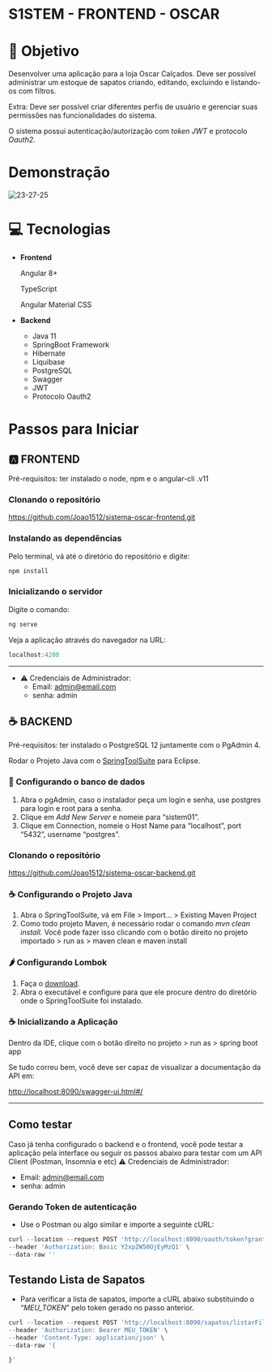 # S1STEM - FRONTEND - OSCAR

# 🎯 Objetivo

Desenvolver uma aplicação para a loja Oscar Calçados. Deve ser possível administrar um estoque de sapatos criando, editando, excluindo e listando-os com filtros.

Extra: Deve ser possível criar diferentes perfis de usuário e gerenciar suas permissões nas funcionalidades do sistema.

O sistema possui autenticação/autorização com *token JWT* e protocolo *Oauth2.*

# Demonstração
![23-27-25](https://user-images.githubusercontent.com/43080476/152084307-0467c118-2064-4776-ac5d-4bae9f99afcb.gif)

# 💻 Tecnologias

- **Frontend**
    
    Angular 8+
    
    TypeScript
    
    Angular Material CSS
    
- **Backend**
    - Java 11
    - SpringBoot Framework
    - Hibernate
    - Liquibase
    - PostgreSQL
    - Swagger
    - JWT
    - Protocolo Oauth2

# Passos para Iniciar

## 🅰️ **FRONTEND**

Pré-requisitos: ter instalado o node, npm e o angular-cli .v11

### Clonando o repositório

https://github.com/Joao1512/sistema-oscar-frontend.git

### Instalando as dependências

Pelo terminal, vá até o diretório do repositório e digite: 

```jsx
npm install
```

### Inicializando o servidor

Digite o comando:

```jsx
ng serve
```

Veja a aplicação através do navegador na URL:

```jsx
localhost:4200
```

---

- ⚠️ Credenciais de Administrador:
    - Email: admin@email.com
    - senha: admin

## ☕ BACKEND

Pré-requisitos: ter instalado o PostgreSQL 12 juntamente com o PgAdmin 4.

Rodar o Projeto Java com o [SpringToolSuite](https://spring.io/tools) para Eclipse.

### 💾 Configurando o banco de dados

1. Abra o pgAdmin, caso o instalador peça um login e senha, use postgres para login e root para a senha.
2. Clique em *Add New Server* e nomeie para “sistem01”.
3. Clique em Connection, nomeie o Host Name para “localhost”, port “5432”, username “postgres”.

### Clonando o repositório

https://github.com/Joao1512/sistema-oscar-backend.git

### ☕ Configurando o Projeto Java

1. Abra o SpringToolSuite, vá em File > Import... > Existing Maven Project
2. Como todo projeto Maven, é necessário rodar o comando *mvn clean install.* Você pode fazer isso clicando com o botão direito no projeto importado > run as > maven clean e maven install

### 🌶️ Configurando Lombok

1. Faça o [download](https://projectlombok.org/download).
2. Abra o executável e configure para que ele procure dentro do diretório onde o SpringToolSuite foi instalado.

### ☕ Inicializando a Aplicação

Dentro da IDE, clique com o botão direito no projeto > run as > spring boot app

Se tudo correu bem, você deve ser capaz de visualizar a documentação da API em:

[http://localhost:8090/swagger-ui.html#/](http://localhost:8090/swagger-ui.html#/)

---

## Como testar
Caso já tenha configurado o backend e o frontend, você pode testar a aplicação pela interface ou seguir os passos abaixo para testar com um API Client (Postman, Insomnia e etc)
⚠️ Credenciais de Administrador:

- Email: admin@email.com
- senha: admin

### Gerando Token de autenticação

- Use o Postman ou algo similar e importe a seguinte cURL:

```jsx
curl --location --request POST 'http://localhost:8090/oauth/token?grant_type=password&username=admin@email.com&password=admin' \
--header 'Authorization: Basic Y2xpZW50OjEyMzQ1' \
--data-raw ''
```

## Testando Lista de Sapatos

- Para verificar a lista de sapatos, importe a cURL abaixo substituindo o “*MEU_TOKEN*” pelo token gerado no passo anterior.

```jsx
curl --location --request POST 'http://localhost:8090/sapatos/listarFiltrado' \
--header 'Authorization: Bearer MEU_TOKEN' \
--header 'Content-Type: application/json' \
--data-raw '{

}'
```

